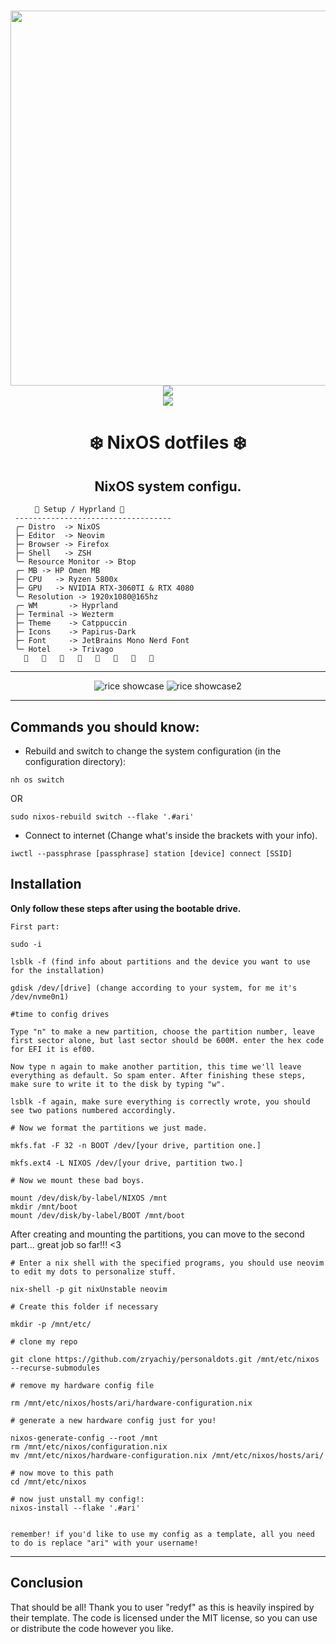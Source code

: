 <h1 align="center">
<a href='#'><img src="https://raw.githubusercontent.com/catppuccin/catppuccin/main/assets/palette/macchiato.png" width="600px"/></a>
  <br>
  <div>
    </a>
    <a href="https://github.com/redyf/nixdots/LICENSE">
        <img src="https://img.shields.io/static/v1.svg?style=for-the-badge&label=License&message=MIT&logoColor=ca9ee6&colorA=313244&colorB=cba6f7"/>
    </a>
    <br>
    </div>
        <img href="https://builtwithnix.org" src="https://builtwithnix.org/badge.svg"/>
   </h1>

<div align="center">
<h1>
❄️ NixOS dotfiles ❄️
</h1>
</div>
<h2 align="center">NixOS system configu.</h2>

```mint
⠀⠀   🌸 Setup / Hyprland 🌸
 -----------------------------------
 ╭─ Distro  -> NixOS
 ├─ Editor  -> Neovim
 ├─ Browser -> Firefox
 ├─ Shell   -> ZSH
 ╰─ Resource Monitor -> Btop
 ╭─ MB -> HP Omen MB
 ├─ CPU   -> Ryzen 5800x
 ├─ GPU   -> NVIDIA RTX-3060TI & RTX 4080 
 ╰─ Resolution -> 1920x1080@165hz
 ╭─ WM       -> Hyprland
 ├─ Terminal -> Wezterm
 ├─ Theme    -> Catppuccin
 ├─ Icons    -> Papirus-Dark
 ├─ Font     -> JetBrains Mono Nerd Font
 ╰─ Hotel    -> Trivago
                        
```

<hr>

<div align="center">

![rice showcase](./assets/showcase.png)
![rice showcase2](./assets/showcaseoxocarbon.png)

</div>

<hr>

## Commands you should know:

- Rebuild and switch to change the system configuration (in the configuration directory):

```
nh os switch
```

OR

```
sudo nixos-rebuild switch --flake '.#ari'
```

- Connect to internet (Change what's inside the brackets with your info).

```
iwctl --passphrase [passphrase] station [device] connect [SSID]
```

## Installation

<strong>

Only follow these steps after using the bootable drive.

</strong>

```
First part:

sudo -i

lsblk -f (find info about partitions and the device you want to use for the installation)

gdisk /dev/[drive] (change according to your system, for me it's /dev/nvme0n1)

#time to config drives 

Type "n" to make a new partition, choose the partition number, leave first sector alone, but last sector should be 600M. enter the hex code for EFI it is ef00.

Now type n again to make another partition, this time we'll leave everything as default. So spam enter. After finishing these steps, make sure to write it to the disk by typing "w".

lsblk -f again, make sure everything is correctly wrote, you should see two pations numbered accordingly.

# Now we format the partitions we just made.

mkfs.fat -F 32 -n BOOT /dev/[your drive, partition one.]

mkfs.ext4 -L NIXOS /dev/[your drive, partition two.]

# Now we mount these bad boys.

mount /dev/disk/by-label/NIXOS /mnt
mkdir /mnt/boot 
mount /dev/disk/by-label/BOOT /mnt/boot
```

After creating and mounting the partitions, you can move to the second part... great job so far!!! <3

```
# Enter a nix shell with the specified programs, you should use neovim to edit my dots to personalize stuff.

nix-shell -p git nixUnstable neovim

# Create this folder if necessary

mkdir -p /mnt/etc/

# clone my repo

git clone https://github.com/zryachiy/personaldots.git /mnt/etc/nixos --recurse-submodules

# remove my hardware config file

rm /mnt/etc/nixos/hosts/ari/hardware-configuration.nix

# generate a new hardware config just for you!

nixos-generate-config --root /mnt
rm /mnt/etc/nixos/configuration.nix
mv /mnt/etc/nixos/hardware-configuration.nix /mnt/etc/nixos/hosts/ari/

# now move to this path
cd /mnt/etc/nixos

# now just unstall my config!:
nixos-install --flake '.#ari'


remember! if you'd like to use my config as a template, all you need to do is replace "ari" with your username!
```

</details>
<hr>

</details>



## Conclusion

That should be all!
Thank you to user "redyf" as this is heavily inspired by their template.
The code is licensed under the MIT license, so you can use or distribute the code however you like.
